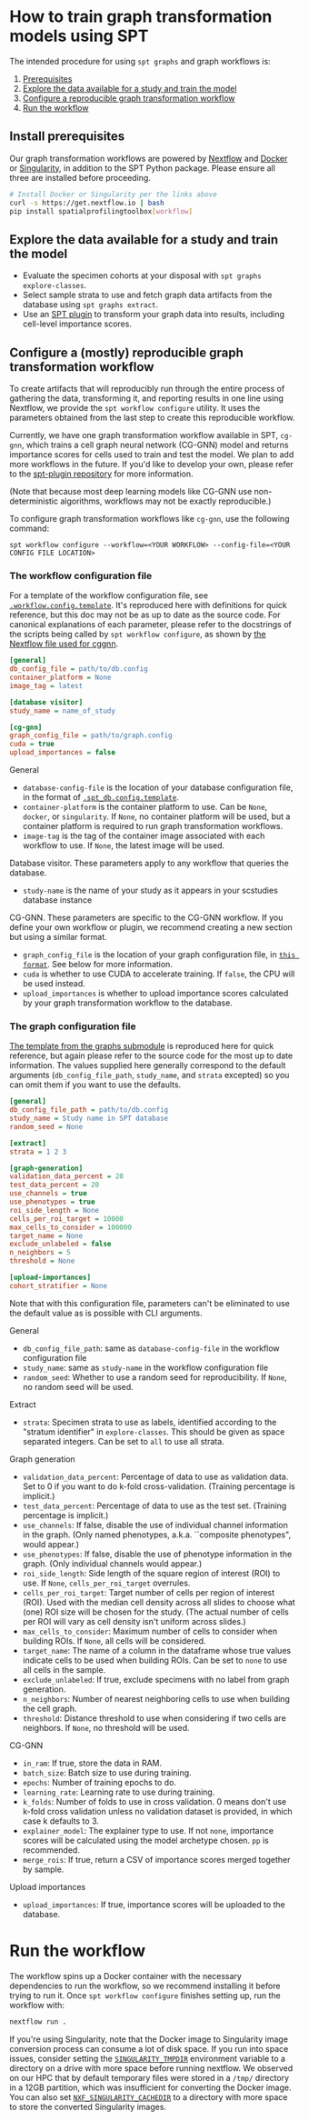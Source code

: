 # How to train graph transformation models using SPT

The intended procedure for using `spt graphs` and graph workflows is:

1. [Prerequisites](#install-prerequisites)
2. [Explore the data available for a study and train the model](#explore-the-data-available-for-a-study-and-train-the-model)
3. [Configure a reproducible graph transformation workflow](#configure-a-reproducible-graph-transformation-workflow)
4. [Run the workflow](#run-the-workflow)

## Install prerequisites

Our graph transformation workflows are powered by [Nextflow](https://www.nextflow.io/docs/latest/getstarted.html) and [Docker](https://docs.docker.com/engine/install/) or [Singularity](https://docs.sylabs.io/guides/3.0/user-guide/installation.html), in addition to the SPT Python package. Please ensure all three are installed before proceeding.
```sh
# Install Docker or Singularity per the links above
curl -s https://get.nextflow.io | bash
pip install spatialprofilingtoolbox[workflow]
```

## Explore the data available for a study and train the model

- Evaluate the specimen cohorts at your disposal with `spt graphs explore-classes`.
- Select sample strata to use and fetch graph data artifacts from the database using `spt graphs extract`.
- Use an [SPT plugin](https://github.com/nadeemlab/spt-plugin) to transform your graph data into results, including cell-level importance scores.

## Configure a (mostly) reproducible graph transformation workflow

To create artifacts that will reproducibly run through the entire process of gathering the data, transforming it, and reporting results in one line using Nextflow, we provide the `spt workflow configure` utility. It uses the parameters obtained from the last step to create this reproducible workflow.

Currently, we have one graph transformation workflow available in SPT, `cg-gnn`, which trains a cell graph neural network (CG-GNN) model and returns importance scores for cells used to train and test the model. We plan to add more workflows in the future. If you'd like to develop your own, please refer to the [spt-plugin repository](https://github.com/nadeemlab/spt-plugin) for more information.

(Note that because most deep learning models like CG-GNN use non-deterministic algorithms, workflows may not be exactly reproducible.)

To configure graph transformation workflows like `cg-gnn`, use the following command:
```
spt workflow configure --workflow=<YOUR WORKFLOW> --config-file=<YOUR CONFIG FILE LOCATION>
```

### The workflow configuration file

For a template of the workflow configuration file, see [`.workflow.config.template`](spatialprofilingtoolbox/workflow/assets/.workflow.config.template). It's reproduced here with definitions for quick reference, but this doc may not be as up to date as the source code. For canonical explanations of each parameter, please refer to the docstrings of the scripts being called by `spt workflow configure`, as shown by [the Nextflow file used for cggnn](spatialprofilingtoolbox/workflow/assets/cggnn.nf).

```ini
[general]
db_config_file = path/to/db.config
container_platform = None
image_tag = latest

[database visitor]
study_name = name_of_study

[cg-gnn]
graph_config_file = path/to/graph.config
cuda = true
upload_importances = false
```

General
* `database-config-file` is the location of your database configuration file, in the format of [`.spt_db.config.template`](https://github.com/nadeemlab/SPT/blob/main/spatialprofilingtoolbox/workflow/assets/.spt_db.config.template).
* `container-platform` is the container platform to use. Can be `None`, `docker`, or `singularity`. If `None`, no container platform will be used, but a container platform is required to run graph transformation workflows.
* `image-tag` is the tag of the container image associated with each workflow to use. If `None`, the latest image will be used.

Database visitor. These parameters apply to any workflow that queries the database.
* `study-name` is the name of your study as it appears in your scstudies database instance

CG-GNN. These parameters are specific to the CG-GNN workflow. If you define your own workflow or plugin, we recommend creating a new section but using a similar format.
* `graph_config_file` is the location of your graph configuration file, in [`this format`](spatialprofilingtoolbox/graphs/template.config). See below for more information.
* `cuda` is whether to use CUDA to accelerate training. If `false`, the CPU will be used instead.
* `upload_importances` is whether to upload importance scores calculated by your graph transformation workflow to the database.

### The graph configuration file

[The template from the graphs submodule](spatialprofilingtoolbox/graphs/template.config) is reproduced here for quick reference, but again please refer to the source code for the most up to date information. The values supplied here generally correspond to the default arguments (`db_config_file_path`, `study_name`, and `strata` excepted) so you can omit them if you want to use the defaults.

```ini
[general]
db_config_file_path = path/to/db.config
study_name = Study name in SPT database
random_seed = None

[extract]
strata = 1 2 3

[graph-generation]
validation_data_percent = 20
test_data_percent = 20
use_channels = true
use_phenotypes = true
roi_side_length = None
cells_per_roi_target = 10000
max_cells_to_consider = 100000
target_name = None
exclude_unlabeled = false
n_neighbors = 5
threshold = None

[upload-importances]
cohort_stratifier = None
```

Note that with this configuration file, parameters can't be eliminated to use the default value as is possible with CLI arguments.

General
* `db_config_file_path`: same as `database-config-file` in the workflow configuration file
* `study_name`: same as `study-name` in the workflow configuration file
* `random_seed`: Whether to use a random seed for reproducibility. If `None`, no random seed will be used.

Extract
* `strata`: Specimen strata to use as labels, identified according to the "stratum identifier" in `explore-classes`. This should be given as space separated integers. Can be set to `all` to use all strata.

Graph generation
* `validation_data_percent`: Percentage of data to use as validation data. Set to 0 if you want to do k-fold cross-validation. (Training percentage is implicit.)
* `test_data_percent`: Percentage of data to use as the test set. (Training percentage is implicit.)
* `use_channels`: If false, disable the use of individual channel information in the graph. (Only named phenotypes, a.k.a. ``composite phenotypes", would appear.)
* `use_phenotypes`: If false, disable the use of phenotype information in the graph. (Only individual channels would appear.)
* `roi_side_length`: Side length of the square region of interest (ROI) to use. If `None`, `cells_per_roi_target` overrules.
* `cells_per_roi_target`: Target number of cells per region of interest (ROI). Used with the median cell density across all slides to choose what (one) ROI size will be chosen for the study. (The actual number of cells per ROI will vary as cell density isn't uniform across slides.)
* `max_cells_to_consider`: Maximum number of cells to consider when building ROIs. If `None`, all cells will be considered.
* `target_name`: The name of a column in the dataframe whose true values indicate cells to be used when building ROIs. Can be set to `none` to use all cells in the sample.
* `exclude_unlabeled`: If true, exclude specimens with no label from graph generation.
* `n_neighbors`: Number of nearest neighboring cells to use when building the cell graph.
* `threshold`: Distance threshold to use when considering if two cells are neighbors. If `None`, no threshold will be used.

CG-GNN
* `in_ram`: If true, store the data in RAM.
* `batch_size`: Batch size to use during training.
* `epochs`: Number of training epochs to do.
* `learning_rate`: Learning rate to use during training.
* `k_folds`: Number of folds to use in cross validation. 0 means don't use k-fold cross validation unless no validation dataset is provided, in which case k defaults to 3.
* `explainer_model`: The explainer type to use. If not `none`, importance scores will be calculated using the model archetype chosen. `pp` is recommended.
* `merge_rois`: If true, return a CSV of importance scores merged together by sample.

Upload importances
* `upload_importances`: If true, importance scores will be uploaded to the database.

# Run the workflow

The workflow spins up a Docker container with the necessary dependencies to run the workflow, so we recommend installing it before trying to run it. Once `spt workflow configure` finishes setting up, run the workflow with:

```sh
nextflow run .
```

If you're using Singularity, note that the Docker image to Singularity image conversion process can consume a lot of disk space. If you run into space issues, consider setting the [`SINGULARITY_TMPDIR`](https://docs.sylabs.io/guides/3.5/user-guide/appendix.html) environment variable to a directory on a drive with more space before running nextflow. We observed on our HPC that by default temporary files were stored in a `/tmp/` directory in a 12GB partition, which was insufficient for converting the Docker image. You can also set [`NXF_SINGULARITY_CACHEDIR`](https://github.com/nextflow-io/nextflow/issues/2685) to a directory with more space to store the converted Singularity images.
